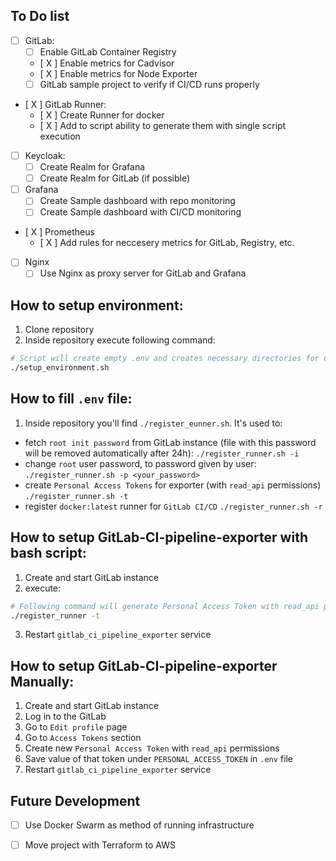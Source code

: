 ## To Do list
- [ ] GitLab:
    - [ ] Enable GitLab Container Registry
    - [ X ] Enable metrics for Cadvisor
    - [ X ] Enable metrics for Node Exporter
    - [ ] GitLab sample project to verify if CI/CD runs properly
- [ X ] GitLab Runner:
    - [ X ] Create Runner for docker
    - [ X ] Add to script ability to generate them with single script execution
- [ ] Keycloak:
    - [ ] Create Realm for Grafana
    - [ ] Create Realm for GitLab (if possible)
- [ ] Grafana
    - [ ] Create Sample dashboard with repo monitoring
    - [ ] Create Sample dashboard with CI/CD monitoring
- [ X ] Prometheus
    - [ X ] Add rules for neccesery metrics for GitLab, Registry, etc.
- [ ] Nginx
    - [ ] Use Nginx as proxy server for GitLab and Grafana

## How to setup environment:
1. Clone repository
2. Inside repository execute following command:
```bash
# Script will create empty .env and creates necessary directories for each available service
./setup_environment.sh
```

## How to fill `.env` file:
1. Inside repository you'll find `./register_eunner.sh`. It's used to:
- fetch `root init password` from GitLab instance (file with this password will be removed automatically after 24h): `./register_runner.sh -i`
- change `root` user password, to password given by user: `./register_runner.sh -p <your_password>`
- create `Personal Access Tokens` for exporter (with `read_api` permissions) `./register_runner.sh -t`
- register `docker:latest` runner for `GitLab CI/CD` `./register_runner.sh -r`


## How to setup GitLab-CI-pipeline-exporter with bash script:
1. Create and start GitLab instance
2. execute:
```bash
# Following command will generate Personal Access Token with read_api permission and save key value to .env file
./register_runner -t
```
3. Restart `gitlab_ci_pipeline_exporter` service

## How to setup GitLab-CI-pipeline-exporter Manually:
1. Create and start GitLab instance
2. Log in to the GitLab
3. Go to `Edit profile` page
4. Go to `Access Tokens` section
5. Create new `Personal Access Token` with `read_api` permissions
6. Save value of that token under `PERSONAL_ACCESS_TOKEN` in `.env` file
7. Restart `gitlab_ci_pipeline_exporter` service


## Future Development
- [ ] Use Docker Swarm as method of running infrastructure
- [ ] Move project with Terraform to AWS


